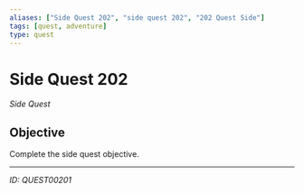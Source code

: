```yaml
---
aliases: ["Side Quest 202", "side quest 202", "202 Quest Side"]
tags: [quest, adventure]
type: quest
---
```


# Side Quest 202

*Side Quest*

## Objective
Complete the side quest objective.

---
*ID: QUEST00201*